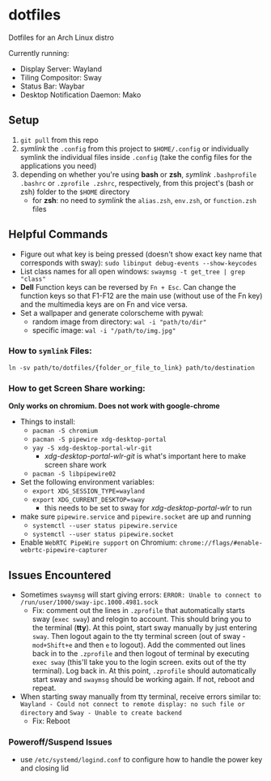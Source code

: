 # dotfiles
Dotfiles for an Arch Linux distro

Currently running:
- Display Server: Wayland
- Tiling Compositor: Sway
- Status Bar: Waybar
- Desktop Notification Daemon: Mako

## Setup
1. `git pull` from this repo 
2. *symlink* the `.config` from this project to `$HOME/.config` or individually symlink the individual files inside `.config` (take the config files for the applications you need)
3. depending on whether you're using **bash** or **zsh**, *symlink* `.bashprofile .bashrc` or `.zprofile .zshrc`, respectively, from this project's (bash or zsh) folder to the `$HOME` directory
   - for **zsh**: no need to *symlink* the `alias.zsh`, `env.zsh`, or `function.zsh` files 

## Helpful Commands
- Figure out what key is being pressed (doesn't show exact key name that corresponds with sway): `sudo libinput debug-events --show-keycodes`
- List class names for all open windows: `swaymsg -t get_tree | grep "class"`
- **Dell** Function keys can be reversed by `Fn + Esc`. Can change the function keys so that F1-F12 are the main use (without use of the Fn key) and the multimedia keys are on Fn and vice versa.
- Set a wallpaper and generate colorscheme with pywal: 
  - random image from directory: `wal -i "path/to/dir"`
  - specific image: `wal -i "/path/to/img.jpg"` 

### How to `symlink` Files:
`ln -sv path/to/dotfiles/{folder_or_file_to_link} path/to/destination`

### How to get Screen Share working:
**Only works on chromium. Does not work with google-chrome**
- Things to install:
  - `pacman -S chromium`
  - `pacman -S pipewire xdg-desktop-portal`
  - `yay -S xdg-desktop-portal-wlr-git`
    - *xdg-desktop-portal-wlr-git* is what's important here to make screen share work
  - `pacman -S libpipewire02`
- Set the following environment variables:
  - `export XDG_SESSION_TYPE=wayland`
  - `export XDG_CURRENT_DESKTOP=sway`
    - this needs to be set to sway for *xdg-desktop-portal-wlr* to run
- make sure `pipewire.service` and `pipewire.socket` are up and running
  - `systemctl --user status pipewire.service`
  - `systemctl --user status pipewire.socket`
- Enable `WebRTC PipeWire support` on Chromium: `chrome://flags/#enable-webrtc-pipewire-capturer`
  


## Issues Encountered
- Sometimes `swaymsg` will start giving errors: `ERROR: Unable to connect to /run/user/1000/sway-ipc.1000.4981.sock`
  - Fix: comment out the lines in `.zprofile` that automatically starts sway (`exec sway`) and relogin to account. This should bring you to the terminal (**tty**). At this point, start sway manually by just entering `sway`. Then logout again to the tty terminal screen (out of sway - `mod+Shift+e` and then `e` to logout). Add the commented out lines back in to the `.zprofile` and then logout of terminal by executing `exec sway` (this'll take you to the login screen. exits out of the tty terminal). Log back in. At this point, `.zprofile` should automatically start sway and `swaymsg` should be working again. If not, reboot and repeat.
- When starting sway manually from tty terminal, receive errors similar to: `Wayland - Could not connect to remote display: no such file or directory` and `Sway - Unable to create backend`
  - Fix: Reboot

### Poweroff/Suspend Issues
- use `/etc/systemd/logind.conf` to configure how to handle the power key and closing lid
